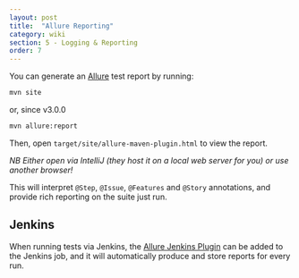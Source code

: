 ```yaml
---
layout: post
title:  "Allure Reporting"
category: wiki
section: 5 - Logging & Reporting
order: 7
---
```


You can generate an [Allure][allure] test report by running:

```bash
mvn site
```

or, since v3.0.0

```bash
mvn allure:report
```

Then, open `target/site/allure-maven-plugin.html` to view the report.

_NB Either open via IntelliJ (they host it on a local web server for you) or use another browser!_

This will interpret `@Step`, `@Issue`, `@Features` and `@Story` annotations,
and provide rich reporting on the suite just run.

## Jenkins

When running tests via Jenkins, the [Allure Jenkins Plugin][allure-jenkins-plugin] can be added to
the Jenkins job, and it will automatically produce and store reports for every run.

[allure]: http://allure.qatools.ru/
[allure-jenkins-plugin]: https://wiki.jenkins.io/display/JENKINS/Allure+Plugin
